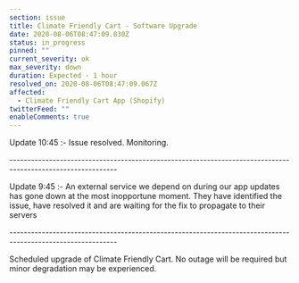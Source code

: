 ```yaml
---
section: issue
title: Climate Friendly Cart - Software Upgrade
date: 2020-08-06T08:47:09.030Z
status: in_progress
pinned: ""
current_severity: ok
max_severity: down
duration: Expected - 1 hour
resolved_on: 2020-08-06T08:47:09.067Z
affected:
  - Climate Friendly Cart App (Shopify)
twitterFeed: ""
enableComments: true
---
```

Update 10:45 :- Issue resolved. Monitoring.

\------------------------------------------------------------------------------------------------------------

Update 9:45 :- An external service we depend on during our app updates has gone down at the most inopportune moment. They have identified the issue, have resolved it and are waiting for the fix to propagate to their servers

\------------------------------------------------------------------------------------------------------------

Scheduled upgrade of Climate Friendly Cart. No outage will be required but minor degradation may be experienced.